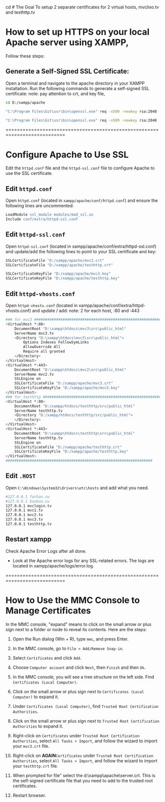 cd # The Goal
To setup 2 separate certificates for 2 virtual hosts, mvclixo.tv and testhttp.tv


# How to set up HTTPS on your local Apache server using XAMPP,
Follow these steps:

## Generate a Self-Signed SSL Certificate:
Open a terminal and navigate to the apache directory in your XAMPP installation. Run the following commands to generate a self-signed SSL certificate:
note: pay attention to crt, and key file,
```bash
cd D:/xampp/apache

"C:\Program Files\Git\usr\bin\openssl.exe" req -x509 -newkey rsa:2048 -keyout "D:/xampp/apache/mvc3.key" -out "D:/xampp/apache/mvc3.crt" -days 365 -nodes -subj "/CN=mvc3.tv" -addext "subjectAltName=DNS:mvc3.tv"

"C:\Program Files\Git\usr\bin\openssl.exe" req -x509 -newkey rsa:2048 -keyout "D:/xampp/apache/mvclixo.key" -out "D:/xampp/apache/mvclixo.crt" -days 365 -nodes -subj "/CN=mvclixo.tv" -addext "subjectAltName=DNS:mvclixo.tv"
```

===========================================================================
# Configure Apache to Use SSL

Edit the `httpd.conf` file and the `httpd-ssl.conf` file to configure Apache to use the SSL certificate.

## Edit `httpd.conf`

Open `httpd.conf` (located in `xampp/apache/conf/httpd.conf`) and ensure the following lines are uncommented:

```apache
LoadModule ssl_module modules/mod_ssl.so
Include conf/extra/httpd-ssl.conf
```

## Edit `httpd-ssl.conf`
Open `httpd-ssl.conf` (located in xampp/apache/conf/extra/httpd-ssl.conf) and update/add the following lines to point to your SSL certificate and key:
```apache
SSLCertificateFile "D:/xampp/apache/mvc3.crt"
SSLCertificateFile "D:/xampp/apache/testhttp.crt"

SSLCertificateKeyFile "D:/xampp/apache/mvc3.key"
SSLCertificateKeyFile "D:/xampp/apache/testhttp.key"
```

## Edit `httpd-vhosts.conf`
Open `httpd-vhosts.conf` (located in xampp/apache/conf/extra/httpd-vhosts.conf) and update / add:
note: 2 for each host, :80 and :443
```bash
### for mvc3 ################################################################
<VirtualHost *:80>
    DocumentRoot "D:\xampp\htdocs\mvc3\src\public_html"
    ServerName mvc3.tv
    <Directory "D:\xampp\htdocs\mvc3\src\public_html">
        Options Indexes FollowSymLinks
        AllowOverride All
        Require all granted
    </Directory>
</VirtualHost>
<VirtualHost *:443>
    DocumentRoot "D:\xampp\htdocs\mvc2\src\public_html"
    ServerName mvc2.tv
    SSLEngine on
    SSLCertificateFile "D:/xampp/apache/mvc3.crt"
    SSLCertificateKeyFile "D:/xampp/apache/mvc3.key"
</VirtualHost>
### for testhttp ############################################################
<VirtualHost *:80>
    DocumentRoot "D:/xampp/htdocs/testhttp/src/public_html"
    ServerName testhttp.tv
    <Directory "D:/xampp/htdocs/testhttp/src/public_html">
    </Directory>
</VirtualHost>
<VirtualHost *:443>
    DocumentRoot "D:\xampp\htdocs\testhttp\src\public_html"
    ServerName testhttp.tv
    SSLEngine on
    SSLCertificateFile "D:/xampp/apache/testhttp.crt"
    SSLCertificateKeyFile "D:/xampp/apache/testhttp.key"
</VirtualHost>
###################################################################
```

## Edit `.HOST`
Open `C:\Windows\System32\drivers\etc\hosts` and add what you need.
```bash
#127.0.0.1 farhan.cw
#127.0.0.1 booboo.cw
127.0.0.1 mvclogin.tv
127.0.0.1 mvc1.tv
127.0.0.1 mvc2.tv
127.0.0.1 mvc3.tv
127.0.0.1 testhttp.tv
```

## Restart xampp
Check Apache Error Logs after all done.
- Look at the Apache error logs for any SSL-related errors. The logs are located in xampp/apache/logs/error.log.

===========================================================================
# How to Use the MMC Console to Manage Certificates

In the MMC console, "expand" means to click on the small arrow or plus sign next to a folder or node to reveal its contents. Here are the steps:

1. Open the Run dialog (Win + R), type `mmc`, and press Enter.
2. In the MMC console, go to `File > Add/Remove Snap-in`.
3. Select `Certificates` and click `Add`.
4. Choose `Computer account` and click `Next`, then `Finish` and then `Ok`.
5. In the MMC console, you will see a tree structure on the left side. Find `Certificates (Local Computer)`.
6. Click on the small arrow or plus sign next to `Certificates (Local Computer)` to expand it.
7. Under `Certificates (Local Computer)`, find `Trusted Root Certification Authorities`.

8. Click on the small arrow or plus sign next to `Trusted Root Certification Authorities` to expand it.

9. Right-click on `Certificates` under `Trusted Root Certification Authorities`, select `All Tasks > Import`, and follow the wizard to import your `mvc3.crt` file.

10. Right-click on **AGAIN**`Certificates` under `Trusted Root Certification Authorities`, select `All Tasks > Import`, and follow the wizard to import your `testhttp.crt` file.

11. When prompted for file" select the d:\xampp\apache\server.crt. This is the self-signed certificate file that you need to add to the trusted root certificates.

12. Restart browser.







